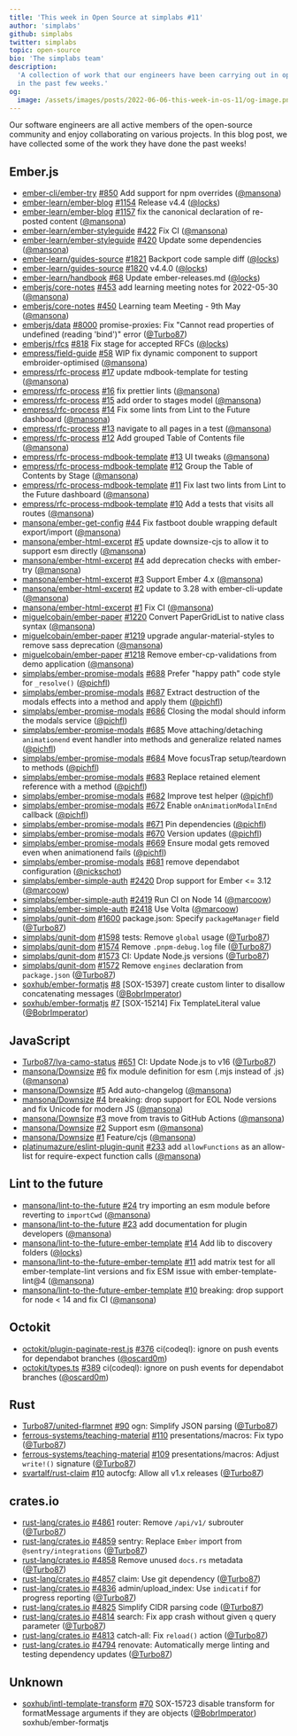 ```yaml
---
title: 'This week in Open Source at simplabs #11'
author: 'simplabs'
github: simplabs
twitter: simplabs
topic: open-source
bio: 'The simplabs team'
description:
  'A collection of work that our engineers have been carrying out in open-source
  in the past few weeks.'
og:
  image: /assets/images/posts/2022-06-06-this-week-in-os-11/og-image.png
---
```


Our software engineers are all active members of the open-source community and
enjoy collaborating on various projects. In this blog post, we have collected
some of the work they have done the past weeks!

<!--break-->

## Ember.js

- [ember-cli/ember-try] [#850](https://github.com/ember-cli/ember-try/pull/850)
  Add support for npm overrides ([@mansona])
- [ember-learn/ember-blog]
  [#1154](https://github.com/ember-learn/ember-blog/pull/1154) Release v4.4
  ([@locks])
- [ember-learn/ember-blog]
  [#1157](https://github.com/ember-learn/ember-blog/pull/1157) fix the canonical
  declaration of re-posted content ([@mansona])
- [ember-learn/ember-styleguide]
  [#422](https://github.com/ember-learn/ember-styleguide/pull/422) Fix CI
  ([@mansona])
- [ember-learn/ember-styleguide]
  [#420](https://github.com/ember-learn/ember-styleguide/pull/420) Update some
  dependencies ([@mansona])
- [ember-learn/guides-source]
  [#1821](https://github.com/ember-learn/guides-source/pull/1821) Backport code
  sample diff ([@locks])
- [ember-learn/guides-source]
  [#1820](https://github.com/ember-learn/guides-source/pull/1820) v4.4.0
  ([@locks])
- [ember-learn/handbook] [#68](https://github.com/ember-learn/handbook/pull/68)
  Update ember-releases.md ([@locks])
- [emberjs/core-notes] [#453](https://github.com/emberjs/core-notes/pull/453)
  add learning meeting notes for 2022-05-30 ([@mansona])
- [emberjs/core-notes] [#450](https://github.com/emberjs/core-notes/pull/450)
  Learning team Meeting - 9th May ([@mansona])
- [emberjs/data] [#8000](https://github.com/emberjs/data/pull/8000)
  promise-proxies: Fix "Cannot read properties of undefined (reading 'bind')"
  error ([@Turbo87])
- [emberjs/rfcs] [#818](https://github.com/emberjs/rfcs/pull/818) Fix stage for
  accepted RFCs ([@locks])
- [empress/field-guide] [#58](https://github.com/empress/field-guide/pull/58)
  WIP fix dynamic component to support embroider-optimised ([@mansona])
- [empress/rfc-process] [#17](https://github.com/empress/rfc-process/pull/17)
  update mdbook-template for testing ([@mansona])
- [empress/rfc-process] [#16](https://github.com/empress/rfc-process/pull/16)
  fix prettier lints ([@mansona])
- [empress/rfc-process] [#15](https://github.com/empress/rfc-process/pull/15)
  add order to stages model ([@mansona])
- [empress/rfc-process] [#14](https://github.com/empress/rfc-process/pull/14)
  Fix some lints from Lint to the Future dashboard ([@mansona])
- [empress/rfc-process] [#13](https://github.com/empress/rfc-process/pull/13)
  navigate to all pages in a test ([@mansona])
- [empress/rfc-process] [#12](https://github.com/empress/rfc-process/pull/12)
  Add grouped Table of Contents file ([@mansona])
- [empress/rfc-process-mdbook-template]
  [#13](https://github.com/empress/rfc-process-mdbook-template/pull/13) UI
  tweaks ([@mansona])
- [empress/rfc-process-mdbook-template]
  [#12](https://github.com/empress/rfc-process-mdbook-template/pull/12) Group
  the Table of Contents by Stage ([@mansona])
- [empress/rfc-process-mdbook-template]
  [#11](https://github.com/empress/rfc-process-mdbook-template/pull/11) Fix last
  two lints from Lint to the Future dashboard ([@mansona])
- [empress/rfc-process-mdbook-template]
  [#10](https://github.com/empress/rfc-process-mdbook-template/pull/10) Add a
  tests that visits all routes ([@mansona])
- [mansona/ember-get-config]
  [#44](https://github.com/mansona/ember-get-config/pull/44) Fix fastboot double
  wrapping default export/import ([@mansona])
- [mansona/ember-html-excerpt]
  [#5](https://github.com/mansona/ember-html-excerpt/pull/5) update downsize-cjs
  to allow it to support esm directly ([@mansona])
- [mansona/ember-html-excerpt]
  [#4](https://github.com/mansona/ember-html-excerpt/pull/4) add deprecation
  checks with ember-try ([@mansona])
- [mansona/ember-html-excerpt]
  [#3](https://github.com/mansona/ember-html-excerpt/pull/3) Support Ember 4.x
  ([@mansona])
- [mansona/ember-html-excerpt]
  [#2](https://github.com/mansona/ember-html-excerpt/pull/2) update to 3.28 with
  ember-cli-update ([@mansona])
- [mansona/ember-html-excerpt]
  [#1](https://github.com/mansona/ember-html-excerpt/pull/1) Fix CI ([@mansona])
- [miguelcobain/ember-paper]
  [#1220](https://github.com/miguelcobain/ember-paper/pull/1220) Convert
  PaperGridList to native class syntax ([@mansona])
- [miguelcobain/ember-paper]
  [#1219](https://github.com/miguelcobain/ember-paper/pull/1219) upgrade
  angular-material-styles to remove sass deprecation ([@mansona])
- [miguelcobain/ember-paper]
  [#1218](https://github.com/miguelcobain/ember-paper/pull/1218) Remove
  ember-cp-validations from demo application ([@mansona])
- [simplabs/ember-promise-modals]
  [#688](https://github.com/simplabs/ember-promise-modals/pull/688) Prefer
  "happy path" code style for `_resolve()` ([@pichfl])
- [simplabs/ember-promise-modals]
  [#687](https://github.com/simplabs/ember-promise-modals/pull/687) Extract
  destruction of the modals effects into a method and apply them ([@pichfl])
- [simplabs/ember-promise-modals]
  [#686](https://github.com/simplabs/ember-promise-modals/pull/686) Closing the
  modal should inform the modals service ([@pichfl])
- [simplabs/ember-promise-modals]
  [#685](https://github.com/simplabs/ember-promise-modals/pull/685) Move
  attaching/detaching `animationend` event handler into methods and generalize
  related names ([@pichfl])
- [simplabs/ember-promise-modals]
  [#684](https://github.com/simplabs/ember-promise-modals/pull/684) Move
  focusTrap setup/teardown to methods ([@pichfl])
- [simplabs/ember-promise-modals]
  [#683](https://github.com/simplabs/ember-promise-modals/pull/683) Replace
  retained element reference with a method ([@pichfl])
- [simplabs/ember-promise-modals]
  [#682](https://github.com/simplabs/ember-promise-modals/pull/682) Improve test
  helper ([@pichfl])
- [simplabs/ember-promise-modals]
  [#672](https://github.com/simplabs/ember-promise-modals/pull/672) Enable
  `onAnimationModalInEnd` callback ([@pichfl])
- [simplabs/ember-promise-modals]
  [#671](https://github.com/simplabs/ember-promise-modals/pull/671) Pin
  dependencies ([@pichfl])
- [simplabs/ember-promise-modals]
  [#670](https://github.com/simplabs/ember-promise-modals/pull/670) Version
  updates ([@pichfl])
- [simplabs/ember-promise-modals]
  [#669](https://github.com/simplabs/ember-promise-modals/pull/669) Ensure modal
  gets removed even when animationend fails ([@pichfl])
- [simplabs/ember-promise-modals]
  [#681](https://github.com/simplabs/ember-promise-modals/pull/681) remove
  dependabot configuration ([@nickschot])
- [simplabs/ember-simple-auth]
  [#2420](https://github.com/simplabs/ember-simple-auth/pull/2420) Drop support
  for Ember <= 3.12 ([@marcoow])
- [simplabs/ember-simple-auth]
  [#2419](https://github.com/simplabs/ember-simple-auth/pull/2419) Run CI on
  Node 14 ([@marcoow])
- [simplabs/ember-simple-auth]
  [#2418](https://github.com/simplabs/ember-simple-auth/pull/2418) Use Volta
  ([@marcoow])
- [simplabs/qunit-dom] [#1600](https://github.com/simplabs/qunit-dom/pull/1600)
  package.json: Specify `packageManager` field ([@Turbo87])
- [simplabs/qunit-dom] [#1598](https://github.com/simplabs/qunit-dom/pull/1598)
  tests: Remove `global` usage ([@Turbo87])
- [simplabs/qunit-dom] [#1574](https://github.com/simplabs/qunit-dom/pull/1574)
  Remove `.pnpm-debug.log` file ([@Turbo87])
- [simplabs/qunit-dom] [#1573](https://github.com/simplabs/qunit-dom/pull/1573)
  CI: Update Node.js versions ([@Turbo87])
- [simplabs/qunit-dom] [#1572](https://github.com/simplabs/qunit-dom/pull/1572)
  Remove `engines` declaration from `package.json` ([@Turbo87])
- [soxhub/ember-formatjs] [#8](https://github.com/soxhub/ember-formatjs/pull/8)
  [SOX-15397] create custom linter to disallow concatenating messages
  ([@BobrImperator])
- [soxhub/ember-formatjs] [#7](https://github.com/soxhub/ember-formatjs/pull/7)
  [SOX-15214] Fix TemplateLiteral value ([@BobrImperator])

## JavaScript

- [Turbo87/lva-camo-status]
  [#651](https://github.com/Turbo87/lva-camo-status/pull/651) CI: Update Node.js
  to v16 ([@Turbo87])
- [mansona/Downsize] [#6](https://github.com/mansona/Downsize/pull/6) fix module
  definition for esm (.mjs instead of .js) ([@mansona])
- [mansona/Downsize] [#5](https://github.com/mansona/Downsize/pull/5) Add
  auto-changelog ([@mansona])
- [mansona/Downsize] [#4](https://github.com/mansona/Downsize/pull/4) breaking:
  drop support for EOL Node versions and fix Unicode for modern JS ([@mansona])
- [mansona/Downsize] [#3](https://github.com/mansona/Downsize/pull/3) move from
  travis to GitHub Actions ([@mansona])
- [mansona/Downsize] [#2](https://github.com/mansona/Downsize/pull/2) Support
  esm ([@mansona])
- [mansona/Downsize] [#1](https://github.com/mansona/Downsize/pull/1)
  Feature/cjs ([@mansona])
- [platinumazure/eslint-plugin-qunit]
  [#233](https://github.com/platinumazure/eslint-plugin-qunit/pull/233) add
  `allowFunctions` as an allow-list for require-expect function calls
  ([@mansona])

## Lint to the future

- [mansona/lint-to-the-future]
  [#24](https://github.com/mansona/lint-to-the-future/pull/24) try importing an
  esm module before reverting to `importCwd` ([@mansona])
- [mansona/lint-to-the-future]
  [#23](https://github.com/mansona/lint-to-the-future/pull/23) add documentation
  for plugin developers ([@mansona])
- [mansona/lint-to-the-future-ember-template]
  [#14](https://github.com/mansona/lint-to-the-future-ember-template/pull/14)
  Add lib to discovery folders ([@locks])
- [mansona/lint-to-the-future-ember-template]
  [#11](https://github.com/mansona/lint-to-the-future-ember-template/pull/11)
  add matrix test for all ember-template-lint versions and fix ESM issue with
  ember-template-lint@4 ([@mansona])
- [mansona/lint-to-the-future-ember-template]
  [#10](https://github.com/mansona/lint-to-the-future-ember-template/pull/10)
  breaking: drop support for node < 14 and fix CI ([@mansona])

## Octokit

- [octokit/plugin-paginate-rest.js]
  [#376](https://github.com/octokit/plugin-paginate-rest.js/pull/376)
  ci(codeql): ignore on push events for dependabot branches ([@oscard0m])
- [octokit/types.ts] [#389](https://github.com/octokit/types.ts/pull/389)
  ci(codeql): ignore on push events for dependabot branches ([@oscard0m])

## Rust

- [Turbo87/united-flarmnet]
  [#90](https://github.com/Turbo87/united-flarmnet/pull/90) ogn: Simplify JSON
  parsing ([@Turbo87])
- [ferrous-systems/teaching-material]
  [#110](https://github.com/ferrous-systems/teaching-material/pull/110)
  presentations/macros: Fix typo ([@Turbo87])
- [ferrous-systems/teaching-material]
  [#109](https://github.com/ferrous-systems/teaching-material/pull/109)
  presentations/macros: Adjust `write!()` signature ([@Turbo87])
- [svartalf/rust-claim] [#10](https://github.com/svartalf/rust-claim/pull/10)
  autocfg: Allow all v1.x releases ([@Turbo87])

## crates.io

- [rust-lang/crates.io]
  [#4861](https://github.com/rust-lang/crates.io/pull/4861) router: Remove
  `/api/v1/` subrouter ([@Turbo87])
- [rust-lang/crates.io]
  [#4859](https://github.com/rust-lang/crates.io/pull/4859) sentry: Replace
  `Ember` import from `@sentry/integrations` ([@Turbo87])
- [rust-lang/crates.io]
  [#4858](https://github.com/rust-lang/crates.io/pull/4858) Remove unused
  `docs.rs` metadata ([@Turbo87])
- [rust-lang/crates.io]
  [#4857](https://github.com/rust-lang/crates.io/pull/4857) claim: Use git
  dependency ([@Turbo87])
- [rust-lang/crates.io]
  [#4836](https://github.com/rust-lang/crates.io/pull/4836) admin/upload_index:
  Use `indicatif` for progress reporting ([@Turbo87])
- [rust-lang/crates.io]
  [#4825](https://github.com/rust-lang/crates.io/pull/4825) Simplify CIDR
  parsing code ([@Turbo87])
- [rust-lang/crates.io]
  [#4814](https://github.com/rust-lang/crates.io/pull/4814) search: Fix app
  crash without given `q` query parameter ([@Turbo87])
- [rust-lang/crates.io]
  [#4813](https://github.com/rust-lang/crates.io/pull/4813) catch-all: Fix
  `reload()` action ([@Turbo87])
- [rust-lang/crates.io]
  [#4794](https://github.com/rust-lang/crates.io/pull/4794) renovate:
  Automatically merge linting and testing dependency updates ([@Turbo87])

## Unknown

- [soxhub/intl-template-transform]
  [#70](https://github.com/soxhub/intl-template-transform/pull/70) SOX-15723
  disable transform for formatMessage arguments if they are objects
  ([@BobrImperator]) soxhub/ember-formatjs

[@bobrimperator]: https://github.com/BobrImperator
[@turbo87]: https://github.com/Turbo87
[@locks]: https://github.com/locks
[@mansona]: https://github.com/mansona
[@marcoow]: https://github.com/marcoow
[@nickschot]: https://github.com/nickschot
[@oscard0m]: https://github.com/oscard0m
[@pichfl]: https://github.com/pichfl
[turbo87/lva-camo-status]: https://github.com/Turbo87/lva-camo-status
[turbo87/united-flarmnet]: https://github.com/Turbo87/united-flarmnet
[ember-cli/ember-try]: https://github.com/ember-cli/ember-try
[ember-learn/ember-blog]: https://github.com/ember-learn/ember-blog
[ember-learn/ember-styleguide]: https://github.com/ember-learn/ember-styleguide
[ember-learn/guides-source]: https://github.com/ember-learn/guides-source
[ember-learn/handbook]: https://github.com/ember-learn/handbook
[emberjs/core-notes]: https://github.com/emberjs/core-notes
[emberjs/data]: https://github.com/emberjs/data
[emberjs/rfcs]: https://github.com/emberjs/rfcs
[empress/field-guide]: https://github.com/empress/field-guide
[empress/rfc-process-mdbook-template]:
  https://github.com/empress/rfc-process-mdbook-template
[empress/rfc-process]: https://github.com/empress/rfc-process
[ferrous-systems/teaching-material]:
  https://github.com/ferrous-systems/teaching-material
[frontity/step-by-step-tutorial]:
  https://github.com/frontity/step-by-step-tutorial
[mansona/downsize]: https://github.com/mansona/Downsize
[mansona/ember-get-config]: https://github.com/mansona/ember-get-config
[mansona/ember-html-excerpt]: https://github.com/mansona/ember-html-excerpt
[mansona/lint-to-the-future-ember-template]:
  https://github.com/mansona/lint-to-the-future-ember-template
[mansona/lint-to-the-future]: https://github.com/mansona/lint-to-the-future
[marcoow/chat-client]: https://github.com/marcoow/chat-client
[miguelcobain/ember-paper]: https://github.com/miguelcobain/ember-paper
[octokit/plugin-paginate-rest.js]:
  https://github.com/octokit/plugin-paginate-rest.js
[octokit/types.ts]: https://github.com/octokit/types.ts
[platinumazure/eslint-plugin-qunit]:
  https://github.com/platinumazure/eslint-plugin-qunit
[rust-lang/crates.io]: https://github.com/rust-lang/crates.io
[simplabs/ember-promise-modals]:
  https://github.com/simplabs/ember-promise-modals
[simplabs/ember-simple-auth]: https://github.com/simplabs/ember-simple-auth
[simplabs/qunit-dom]: https://github.com/simplabs/qunit-dom
[soxhub/ember-formatjs]: https://github.com/soxhub/ember-formatjs
[soxhub/intl-template-transform]:
  https://github.com/soxhub/intl-template-transform
[svartalf/rust-claim]: https://github.com/svartalf/rust-claim
